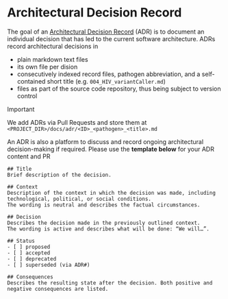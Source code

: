 # Architectural Decision Record
The goal of an [Architectural Decision Record](https://cognitect.com/blog/2011/11/15/documenting-architecture-decisions) (ADR) is to document an individual decision that has led to the current software architecture.
ADRs record architectural decisions in
- plain markdown text files
- its own file per dision
- consecutively indexed record files, pathogen abbreviation, and a self-contained short title (e.g. `004_HIV_variantCaller.md`)
- files as part of the source code repository, thus being subject to version control

> [!IMPORTANT]
> We add ADRs via Pull Requests and store them at `<PROJECT_DIR>/docs/adr/<ID>_<pathogen>_<title>.md`

An ADR is also a platform to discuss and record ongoing architectural decision-making if required.
Please use the **template below** for your ADR content and PR

```
## Title
Brief description of the decision.

## Context
Description of the context in which the decision was made, including technological, political, or social conditions.
The wording is neutral and describes the factual circumstances.

## Decision
Describes the decision made in the previously outlined context.
The wording is active and describes what will be done: “We will…”.

## Status
- [ ] proposed
- [ ] accepted
- [ ] deprecated
- [ ] superseded (via ADR#)

## Consequences
Describes the resulting state after the decision. Both positive and negative consequences are listed.
```
